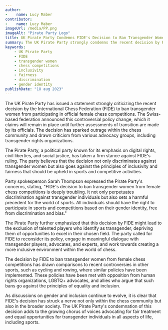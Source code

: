 ```yaml
---
author:
-    name: Lucy Maber
contributor:
-    name: Lucy Maber
imageUrl: /media/PP.png
imageAlt: "Pirate Party Logo"
title: UK Pirate Party Condemns FIDE's Decision to Ban Transgender Women from Female Chess Competitions
summary: The UK Pirate Party strongly condemns the recent decision by FIDE to ban transgender women from participating in official female chess competitions. The party asserts that this decision goes against principles of inclusivity and fairness, and calls for a reconsideration of the policy.
keywords: 
    - UK Pirate Party
    - FIDE
    - transgender women
    - chess competitions
    - inclusivity
    - fairness
    - discrimination
    - gender identity
publishDate: "18 aug 2023"
---
```


The UK Pirate Party has issued a statement strongly criticizing the recent decision by the International Chess Federation (FIDE) to ban transgender women from participating in official female chess competitions. The Swiss-based federation announced this controversial policy change, which it claims will remain in place until further assessments of transition are made by its officials. The decision has sparked outrage within the chess community and drawn criticism from various advocacy groups, including transgender rights organizations.

The Pirate Party, a political party known for its emphasis on digital rights, civil liberties, and social justice, has taken a firm stance against FIDE's ruling. The party believes that the decision not only discriminates against transgender women but also goes against the principles of inclusivity and fairness that should be upheld in sports and competitive activities.

Party spokesperson Sarah Thompson expressed the Pirate Party's concerns, stating, "FIDE's decision to ban transgender women from female chess competitions is deeply troubling. It not only perpetuates discrimination against transgender individuals but also sets a harmful precedent for the world of sports. All individuals should have the right to participate in sports and competitions based on their gender identity, free from discrimination and bias."

The Pirate Party further emphasized that this decision by FIDE might lead to the exclusion of talented players who identify as transgender, depriving them of opportunities to excel in their chosen field. The party called for FIDE to reconsider its policy, engage in meaningful dialogue with transgender players, advocates, and experts, and work towards creating a more inclusive environment within the world of chess.

The decision by FIDE to ban transgender women from female chess competitions has drawn comparisons to recent controversies in other sports, such as cycling and rowing, where similar policies have been implemented. These policies have been met with opposition from human rights organizations, LGBTQ+ advocates, and allies who argue that such bans go against the principles of equality and inclusion.

As discussions on gender and inclusion continue to evolve, it is clear that FIDE's decision has struck a nerve not only within the chess community but also in the broader society. The UK Pirate Party's condemnation of this decision adds to the growing chorus of voices advocating for fair treatment and equal opportunities for transgender individuals in all aspects of life, including sports.
